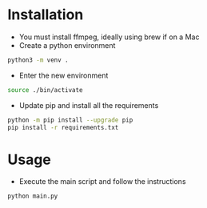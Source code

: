 # Installation
- You must install ffmpeg, ideally using brew if on a Mac
- Create a python environment
```bash
python3 -m venv .
```
- Enter the new environment
```bash
source ./bin/activate
```
- Update pip and install all the requirements
```bash
python -m pip install --upgrade pip
pip install -r requirements.txt
```

# Usage

- Execute the main script and follow the instructions
```bash
python main.py
```